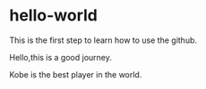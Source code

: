 # hello-world
This is the first step to learn how to use the github.

Hello,this is a good journey.

Kobe is the best player in the world.
